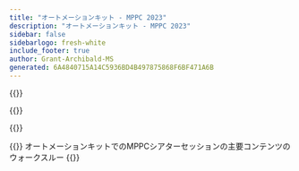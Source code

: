 ```yaml
---
title: "オートメーションキット - MPPC 2023"
description: "オートメーションキット - MPPC 2023"
sidebar: false
sidebarlogo: fresh-white
include_footer: true
author: Grant-Archibald-MS
generated: 6A4840715A14C5936BD4B497875868F6BF471A6B
---
```


{{<slideStyles>}}

{{<presentationStyles>}}

{{<presentation slides="1">}}

{{<slide id="slide1" cdnVideo="Automation-Kit-Theater-Session.mp4?v=1" cdnVtt="Automation-Kit-Theater-Session.vtt" description="Walkthrough of key content for MPPC Theater session on Automation Kit" >}}
オートメーションキットでのMPPCシアターセッションの主要コンテンツのウォークスルー
{{</slide>}}
